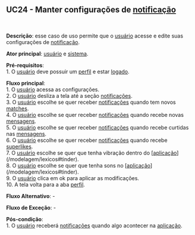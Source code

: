 ## UC24 - Manter configurações de [notificação](/modelagem/lexicos#notificacoes)
<br />

**Descrição**: esse caso de uso permite que o [usuário](/modelagem/lexicos#usuario) acesse e edite suas configurações de [notificação](/modelagem/lexicos#notificacoes).
<br />

**Ator principal**: [usuário](/modelagem/lexicos#usuario) e [sistema](/modelagem/lexicos#tinder).
<br />

**Pré-requisitos**:
<br /> 1. O [usuário](/modelagem/lexicos#usuario) deve possuir um [perfil](/modelagem/lexicos#perfil) e estar [logado](/modelagem/lexicos#logar).

**Fluxo principal**:
<br /> 1. O [usuário](/modelagem/lexicos#usuario) acessa as configurações.
<br /> 2. O [usuário](/modelagem/lexicos#usuario) desliza a tela até a seção [notificações](/modelagem/lexicos#notificacoes).
<br /> 3. O [usuário](/modelagem/lexicos#usuario) escolhe se quer receber [notificações](/modelagem/lexicos#notificacoes) quando tem novos [matches](/modelagem/lexicos#match).
<br /> 4. O [usuário](/modelagem/lexicos#usuario) escolhe se quer receber [notificações](/modelagem/lexicos#notificacoes) quando recebe novas [mensagens](/modelagem/lexicos#mensagem).
<br /> 5. O [usuário](/modelagem/lexicos#usuario) escolhe se quer receber [notificações](/modelagem/lexicos#notificacoes) quando recebe curtidas nas [mensagens](/modelagem/lexicos#mensagem).
<br /> 6. O [usuário](/modelagem/lexicos#usuario) escolhe se quer receber [notificações](/modelagem/lexicos#notificacoes) quando recebe [superlikes](/modelagem/lexicos#super-like).
<br /> 7. O [usuário](/modelagem/lexicos#usuario) escolhe se quer que tenha vibração dentro do [[aplicação](/modelagem/lexicos#tinder)](/modelagem/lexicos#tinder).
<br /> 8. O [usuário](/modelagem/lexicos#usuario) escolhe se quer que tenha sons no [[aplicação](/modelagem/lexicos#tinder)](/modelagem/lexicos#tinder).
<br /> 9. O [usuário](/modelagem/lexicos#usuario) clica em ok para aplicar as modificações.
<br /> 10. A tela volta para a aba [perfil](/modelagem/lexicos#perfil).
<br />

**Fluxo Alternativo**: -
<br />

**Fluxo de Exceção**: -
<br />

**Pós-condição**:
<br /> 1. O [usuário](/modelagem/lexicos#usuario) receberá [notificações](/modelagem/lexicos#notificacoes) quando algo acontecer na [aplicação](/modelagem/lexicos#tinder).
